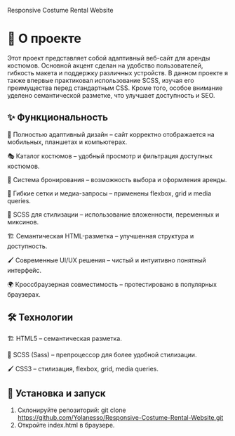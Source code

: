 Responsive Costume Rental Website

# 📌 О проекте

Этот проект представляет собой адаптивный веб-сайт для аренды костюмов. Основной акцент сделан на удобство пользователей, гибкость макета и поддержку различных устройств. В данном проекте я также впервые практиковал использование SCSS, изучая его преимущества перед стандартным CSS. Кроме того, особое внимание уделено семантической разметке, что улучшает доступность и SEO.

## ✨ Функциональность

  📱 Полностью адаптивный дизайн – сайт корректно отображается на мобильных, планшетах и компьютерах.
  
  🎭 Каталог костюмов – удобный просмотр и фильтрация доступных костюмов.
  
  🛒 Система бронирования – возможность выбора и оформления аренды.
  
  🎯 Гибкие сетки и медиа-запросы – применены flexbox, grid и media queries.
  
  🎨 SCSS для стилизации – использование вложенности, переменных и миксинов.
  
  🏗️ Семантическая HTML-разметка – улучшенная структура и доступность.
  
  🖌️ Современные UI/UX решения – чистый и интуитивно понятный интерфейс.
  
  🌍 Кроссбраузерная совместимость – протестировано в популярных браузерах.
  
## 🛠️ Технологии

🏗️ HTML5 – семантическая разметка.

🎨 SCSS (Sass) – препроцессор для более удобной стилизации.

🖌️ CSS3 – стилизация, flexbox, grid, media queries.

## 🚀 Установка и запуск

1. Склонируйте репозиторий: git clone https://github.com/Yolanesso/Responsive-Costume-Rental-Website.git
2. Откройте index.html в браузере.

